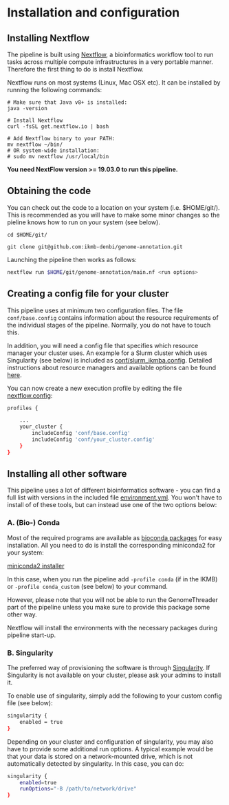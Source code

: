 # Installation and configuration 

## Installing Nextflow 

The pipeline is built using [Nextflow](https://www.nextflow.io), a bioinformatics workflow tool to run tasks across multiple compute infrastructures in a very portable manner.
Therefore the first thing to do is install Nextflow. 

Nextflow runs on most systems (Linux, Mac OSX etc). It can be installed by running the following commands:

```
# Make sure that Java v8+ is installed:
java -version

# Install Nextflow
curl -fsSL get.nextflow.io | bash

# Add Nextflow binary to your PATH:
mv nextflow ~/bin/
# OR system-wide installation:
# sudo mv nextflow /usr/local/bin
```

**You need NextFlow version >= 19.03.0 to run this pipeline.** 

## Obtaining the code 

You can check out the code to a location on your system (i.e. $HOME/git/). This is recommended as you will have to make some minor changes so the pieline knows how to run on your system (see below). 

``` 
cd $HOME/git/ 

git clone git@github.com:ikmb-denbi/genome-annotation.git
``` 
 
Launching the pipeline then works as follows:

```bash
nextflow run $HOME/git/genome-annotation/main.nf <run options>
```

## Creating a config file for your cluster

This pipeline uses at minimum two configuration files. The file `conf/base.config` contains information about the resource requirements of the individual stages of the pipeline. Normally, you do not have to touch this.

In addition, you will need a config file that specifies which resource manager your cluster uses. An example for a Slurm cluster which uses Singularity (see below) is included as [conf/slurm_ikmba.config](../conf/slurm_ikmba.config). 
Detailed instructions about resource managers and available options can be found [here](https://www.nextflow.io/docs/latest/executor.html).

You can now create a new execution profile by editing the file [nextflow.config](../nextflow.config):

```bash
profiles {

	...
	your_cluster {
		includeConfig 'conf/base.config'
		includeConfig 'conf/your_cluster.config'
	}
}
```

## Installing all other software 

This pipeline uses a lot of different bioinformatics software - you can find a full list with versions in the included file [environment.yml](../environment.yml).
You won't have to install of of these tools, but can instead use one of the two options below:

### A. (Bio-) Conda

Most of the required programs are available as [bioconda packages](https://bioconda.github.io/recipes.html) for easy installation. All you need to do is install the corresponding miniconda2 for your system: 

[miniconda2 installer](https://repo.continuum.io/miniconda/) 

In this case, when you run the pipeline add `-profile conda` (if in the IKMB) or `-profile conda_custom` (see below) to your command. 

However, please note that you will not be able to run the GenomeThreader part of the pipeline unless you make sure to provide this package some other way. 

Nextflow will install the environments with the necessary packages during pipeline start-up. 

### B. Singularity

The preferred way of provisioning the software is through [Singularity](https://github.com/sylabs/singularity). If Singularity is not available on your cluster, please ask your admins to install it. 

To enable use of singularity, simply add the following to your custom config file (see below):

```bash
singularity {
	enabled = true
}
```

Depending on your cluster and configuration of singularity, you may also have to provide some additional run options. A typical example would be that your data is stored on a network-mounted drive, which is not automatically detected by singularity. In this case, you can do:

```bash
singularity {
	enabled=true
	runOptions="-B /path/to/network/drive"
}
```
